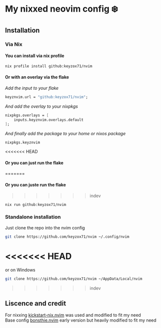 # My nixxed neovim config :snowflake:

## Installation

### Via Nix

#### You can install via nix profile
```bash
nix profile install github:keyzox71/nvim 
```

#### Or with an overlay via the flake

*Add the input to your flake*
```nix
keyznvim.url = "github:keyzox71/nvim";
```
*And add the overlay to your nixpkgs*
```nix
nixpkgs.overlays = [
	inputs.keyznvim.overlays.default
];
```
*And finally add the package to your home or nixos package*
```
nixpkgs.keyznvim
```
<<<<<<< HEAD
#### Or you can just run the flake
=======
#### Or you can juste run the flake
>>>>>>> indev

```bash
nix run github:keyzox71/nvim
```

### Standalone installation

Just clone the repo into the nvim config
```bash
git clone https://github.com/keyzox71/nvim ~/.config/nvim
```
<<<<<<< HEAD
=======
or on Windows
```bash
git clone https://github.com/keyzox71/nvim ~/AppData/Local/nvim
```
>>>>>>> indev

## Liscence and credit

For nixxing [kickstart-nix.nvim](https://github.com/nix-community/kickstart-nix.nvim) was used and modified to fit my need\
Base config [bonsthie.nvim](https://github.com/bonsthie/nvim) early version but heavily modified to fit my need
